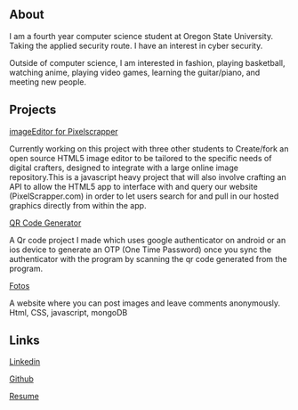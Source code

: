 ## About
I am a fourth year computer science student at Oregon State University. Taking the applied security route. I have an interest in cyber security.

Outside of computer science, I am interested in fashion, playing basketball, watching anime, playing video games, learning the guitar/piano, and meeting new people.

## Projects

[imageEditor for Pixelscrapper](https://github.com/JordanMagnuson/miniPaint) 

Currently working on this project with three other students to Create/fork an open source HTML5 image editor to be tailored to the specific needs of digital crafters, designed to integrate with a large online image repository.This is a javascript heavy project that will also involve crafting an API to allow the HTML5 app to interface with and query our website (PixelScrapper.com) in order to let users search for and pull in our hosted graphics directly from within the app.

[QR Code Generator](https://github.com/sdnguyen98/Qr-Code-Generator)

A Qr code project I made which uses google authenticator on android or an ios device to generate an OTP (One Time Password) once you sync the authenticator with the program by scanning the qr code generated from the program.

[Fotos](https://github.com/OSU-CS290-F18/final-project-cool-team)

A website where you can post images and leave comments anonymously. Html, CSS, javascript, mongoDB

## Links
[Linkedin](https://www.linkedin.com/in/steven-nguyen-70b683140/)

[Github](https://github.com/sdnguyen98)

[Resume](https://drive.google.com/file/d/18KXTczA6o4IEEKTPpGuCe8RzKNSwl7i1/view?usp=sharing)
